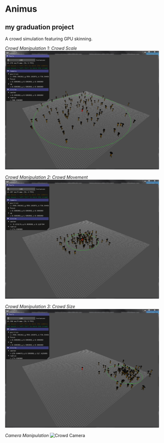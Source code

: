 # Animus
## my graduation project

A crowd simulation featuring GPU skinning.

*Crowd Manipulation 1: Crowd Scale*
![Crowd Scale](img/crowd_scale.gif)

*Crowd Manipulation 2: Crowd Movement*
![Crowd Move](img/crowd_move.gif)

*Crowd Manipulation 3: Crowd Size*
![Crowd Number](img/crowd_number.gif)

*Camera Manipulation*
![Crowd Camera](img/crowd_camera.gif)
